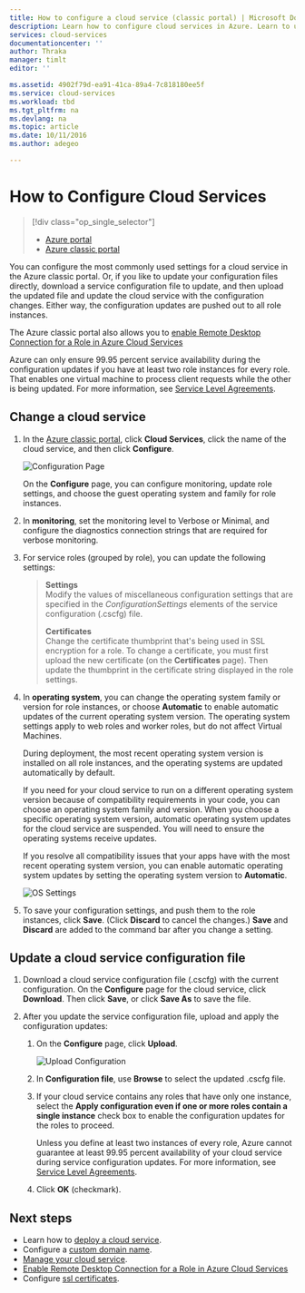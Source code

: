 ```yaml
---
title: How to configure a cloud service (classic portal) | Microsoft Docs
description: Learn how to configure cloud services in Azure. Learn to update the cloud service configuration and configure remote access to role instances.
services: cloud-services
documentationcenter: ''
author: Thraka
manager: timlt
editor: ''

ms.assetid: 4902f79d-ea91-41ca-89a4-7c818180ee5f
ms.service: cloud-services
ms.workload: tbd
ms.tgt_pltfrm: na
ms.devlang: na
ms.topic: article
ms.date: 10/11/2016
ms.author: adegeo

---
```

# How to Configure Cloud Services
> [!div class="op_single_selector"]
> * [Azure portal](cloud-services-how-to-configure-portal.md)
> * [Azure classic portal](cloud-services-how-to-configure.md)
> 
> 

You can configure the most commonly used settings for a cloud service in the Azure classic portal. Or, if you like to update your configuration files directly, download a service configuration file to update, and then upload the updated file and update the cloud service with the configuration changes. Either way, the configuration updates are pushed out to all role instances.

The Azure classic portal also allows you to [enable Remote Desktop Connection for a Role in Azure Cloud Services](cloud-services-role-enable-remote-desktop.md)

Azure can only ensure 99.95 percent service availability during the configuration updates if you have at least two role instances for every role. That enables one virtual machine to process client requests while the other is being updated. For more information, see [Service Level Agreements](https://azure.microsoft.com/support/legal/sla/).

## Change a cloud service
1. In the [Azure classic portal](http://manage.windowsazure.com/), click **Cloud Services**, click the name of the cloud service, and then click **Configure**.
   
    ![Configuration Page](./media/cloud-services-how-to-configure/CloudServices_ConfigurePage1.png)
   
    On the **Configure** page, you can configure monitoring, update role settings, and choose the guest operating system and family for role instances. 
2. In **monitoring**, set the monitoring level to Verbose or Minimal, and configure the diagnostics connection strings that are required for verbose monitoring.
3. For service roles (grouped by role), you can update the following settings:
   
   > **Settings**  
   > Modify the values of miscellaneous configuration settings that are specified in the *ConfigurationSettings* elements of the service configuration (.cscfg) file.
   > 
   > **Certificates**  
   > Change the certificate thumbprint that's being used in SSL encryption for a role. To change a certificate, you must first upload the new certificate (on the **Certificates** page). Then update the thumbprint in the certificate string displayed in the role settings.
   > 
   > 
4. In **operating system**, you can change the operating system family or version for role instances, or choose **Automatic** to enable automatic updates of the current operating system version. The operating system settings apply to web roles and worker roles, but do not affect Virtual Machines.
   
    During deployment, the most recent operating system version is installed on all role instances, and the operating systems are updated automatically by default. 
   
    If you need for your cloud service to run on a different operating system version because of compatibility requirements in your code, you can choose an operating system family and version. When you choose a specific operating system version, automatic operating system updates for the cloud service are suspended. You will need to ensure the operating systems receive updates.
   
    If you resolve all compatibility issues that your apps have with the most recent operating system version, you can enable automatic operating system updates by setting the operating system version to **Automatic**. 
   
    ![OS Settings](./media/cloud-services-how-to-configure/CloudServices_ConfigurePage_OSSettings.png)
5. To save your configuration settings, and push them to the role instances, click **Save**. (Click **Discard** to cancel the changes.) **Save** and **Discard** are added to the command bar after you change a setting.

## Update a cloud service configuration file
1. Download a cloud service configuration file (.cscfg) with the current configuration. On the **Configure** page for the cloud service, click **Download**. Then click **Save**, or click **Save As** to save the file.
2. After you update the service configuration file, upload and apply the configuration updates:
   
   1. On the **Configure** page, click **Upload**.
      
       ![Upload Configuration](./media/cloud-services-how-to-configure/CloudServices_UploadConfigFile.png)
   2. In **Configuration file**, use **Browse** to select the updated .cscfg file.
   3. If your cloud service contains any roles that have only one instance, select the **Apply configuration even if one or more roles contain a single instance** check box to enable the configuration updates for the roles to proceed.
      
       Unless you define at least two instances of every role, Azure cannot guarantee at least 99.95 percent availability of your cloud service during service configuration updates. For more information, see [Service Level Agreements](https://azure.microsoft.com/support/legal/sla/).
   4. Click **OK** (checkmark). 

## Next steps
* Learn how to [deploy a cloud service](cloud-services-how-to-create-deploy.md).
* Configure a [custom domain name](cloud-services-custom-domain-name.md).
* [Manage your cloud service](cloud-services-how-to-manage.md).
* [Enable Remote Desktop Connection for a Role in Azure Cloud Services](cloud-services-role-enable-remote-desktop.md)
* Configure [ssl certificates](cloud-services-configure-ssl-certificate.md).

